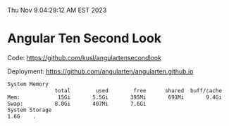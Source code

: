 Thu Nov  9 04:29:12 AM EST 2023

# Angular Ten Second Look

Code: https://github.com/kusl/angulartensecondlook

Deployment: https://github.com/angularten/angularten.github.io

```bash
System Memory
               total        used        free      shared  buff/cache   available
Mem:            15Gi       5.5Gi       395Mi       691Mi       9.4Gi       8.8Gi
Swap:          8.0Gi       407Mi       7.6Gi
System Storage
1.6G	.
```
```bash
